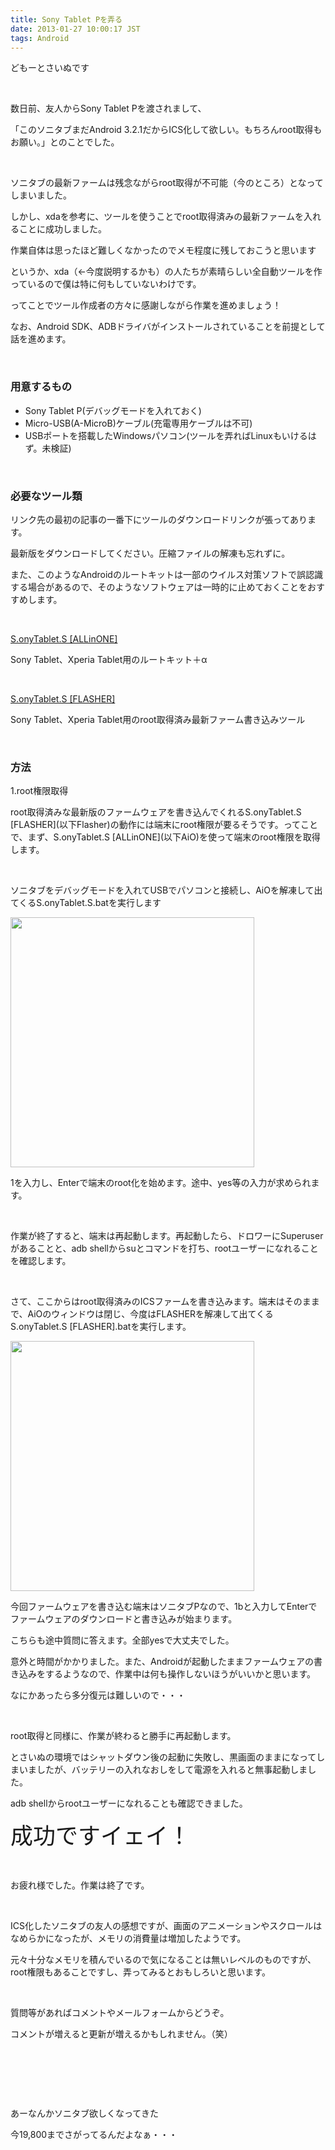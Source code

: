 ```yaml
---
title: Sony Tablet Pを弄る
date: 2013-01-27 10:00:17 JST
tags: Android
---
```

<p>どもーとさいぬです</p>
<p>&nbsp;</p>
<p>数日前、友人からSony Tablet Pを渡されまして、</p>
<p>「このソニタブまだAndroid 3.2.1だからICS化して欲しい。もちろんroot取得もお願い。」とのことでした。</p>
<p>&nbsp;</p>
<p>ソニタブの最新ファームは残念ながらroot取得が不可能（今のところ）となってしまいました。</p>
<p>しかし、xdaを参考に、ツールを使うことでroot取得済みの最新ファームを入れることに成功しました。</p>
<p>作業自体は思ったほど難しくなかったのでメモ程度に残しておこうと思います</p>
<p>というか、xda（←今度説明するかも）の人たちが素晴らしい全自動ツールを作っているので僕は特に何もしていないわけです。
</p>
<p>ってことでツール作成者の方々に感謝しながら作業を進めましょう！</p>
<p>なお、Android SDK、ADBドライバがインストールされていることを前提として話を進めます。</p>
<p>&nbsp;</p>
<h3>用意するもの</h3>
<ul>
<li>Sony Tablet P(デバッグモードを入れておく)</li>
<li>Micro-USB(A-MicroB)ケーブル(充電専用ケーブルは不可)</li>
<li>USBポートを搭載したWindowsパソコン(ツールを弄ればLinuxもいけるはず。未検証)</li>
</ul>
<p>&nbsp;</p>
<h3>必要なツール類</h3>
<p>リンク先の最初の記事の一番下にツールのダウンロードリンクが張ってあります。</p>
<p>最新版をダウンロードしてください。圧縮ファイルの解凍も忘れずに。</p>
<p>また、このようなAndroidのルートキットは一部のウイルス対策ソフトで誤認識する場合があるので、そのようなソフトウェアは一時的に止めておくことをおすすめします。</p>
<p>&nbsp;</p>
<p><a href="http://forum.xda-developers.com/showthread.php?t=2050126">S.onyTablet.S [ALLinONE]</a></p>
<p>Sony Tablet、Xperia Tablet用のルートキット＋α</p>
<p>&nbsp;</p>
<p><a href="http://forum.xda-developers.com/showthread.php?t=2050126">S.onyTablet.S [FLASHER]</a></p>
<p>Sony Tablet、Xperia Tablet用のroot取得済み最新ファーム書き込みツール</p>
<p>&nbsp;</p>
<h3>方法</h3>
<p>1.root権限取得</p>
<p>root取得済みな最新版のファームウェアを書き込んでくれるS.onyTablet.S [FLASHER](以下Flasher)の動作には端末にroot権限が要るそうです。ってことで、まず、S.onyTablet.S [ALLinONE](以下AiO)を使って端末のroot権限を取得します。</p>
<p>&nbsp;</p>
<p>ソニタブをデバッグモードを入れてUSBでパソコンと接続し、AiOを解凍して出てくるS.onyTablet.S.batを実行します</p>
<p><a href="https://picasaweb.google.com/lh/photo/g-QyC7hbh5bhoAkD95tBENMTjNZETYmyPJy0liipFm0?feat=embedwebsite"><img src="https://lh3.googleusercontent.com/--1i39gQP4Vc/UQaerJ3IJpI/AAAAAAAABDQ/VaoxMKVFkSY/s400/aio1.png" height="400" width="390" /></a></p>
<p>1を入力し、Enterで端末のroot化を始めます。途中、yes等の入力が求められます。</p>
<p>&nbsp;</p>
<p>作業が終了すると、端末は再起動します。再起動したら、ドロワーにSuperuserがあることと、adb shellからsuとコマンドを打ち、rootユーザーになれることを確認します。</p>
<p>&nbsp;</p>
<p>さて、ここからはroot取得済みのICSファームを書き込みます。端末はそのままで、AiOのウィンドウは閉じ、今度はFLASHERを解凍して出てくるS.onyTablet.S [FLASHER].batを実行します。</p>
<p><a href="https://picasaweb.google.com/lh/photo/t5HgCHQ8Pdft4LBGWmu4e9MTjNZETYmyPJy0liipFm0?feat=embedwebsite"><img src="https://lh5.googleusercontent.com/-s4NxyDAQrOI/UQag7GzSCHI/AAAAAAAABDk/b82iXVDGeQI/s400/flasher1.png" height="400" width="390" /></a></p>
<p>今回ファームウェアを書き込む端末はソニタブPなので、1bと入力してEnterでファームウェアのダウンロードと書き込みが始まります。</p>
<p>こちらも途中質問に答えます。全部yesで大丈夫でした。</p>
<p>意外と時間がかかりました。また、Androidが起動したままファームウェアの書き込みをするようなので、作業中は何も操作しないほうがいいかと思います。</p>
<p>なにかあったら多分復元は難しいので・・・</p>
<p>&nbsp;</p>
<p>root取得と同様に、作業が終わると勝手に再起動します。</p>
<p>とさいぬの環境ではシャットダウン後の起動に失敗し、黒画面のままになってしまいましたが、バッテリーの入れなおしをして電源を入れると無事起動しました。</p>
<p>adb shellからrootユーザーになれることも確認できました。</p>
<p><span style="font-size:36px;">成功ですイェイ！</span></p>
<p>&nbsp;</p>
<p>お疲れ様でした。作業は終了です。</p>
<p>&nbsp;</p>
<p>ICS化したソニタブの友人の感想ですが、画面のアニメーションやスクロールはなめらかになったが、メモリの消費量は増加したようです。</p>
<p>元々十分なメモリを積んでいるので気になることは無いレベルのものですが、root権限もあることですし、弄ってみるとおもしろいと思います。</p>
<p>&nbsp;</p>
<p>質問等があればコメントやメールフォームからどうぞ。</p>
<p>コメントが増えると更新が増えるかもしれません。（笑）</p>
<p>&nbsp;</p>
<p>&nbsp;</p>
<p>&nbsp;</p>
<p>あーなんかソニタブ欲しくなってきた</p>
<p>今19,800までさがってるんだよなぁ・・・</p>